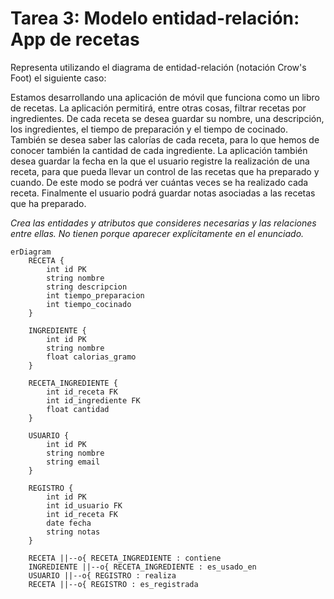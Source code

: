 # Tarea 3: Modelo entidad-relación: App de recetas

Representa utilizando el diagrama de entidad-relación (notación Crow's Foot) el siguiente caso:

Estamos desarrollando una aplicación de móvil que funciona como un libro de recetas. La aplicación permitirá, entre otras cosas, filtrar recetas por ingredientes. De cada receta se desea guardar su nombre, una descripción, los ingredientes, el tiempo de preparación y el tiempo de cocinado. También se desea saber las calorías de cada receta, para lo que hemos de conocer también la cantidad de cada ingrediente. La aplicación también desea guardar la fecha en la que el usuario registre la realización de una receta, para que pueda llevar un control de las recetas que ha preparado y cuando. De este modo se podrá ver cuántas veces se ha realizado cada receta. Finalmente el usuario podrá guardar notas asociadas a las recetas que ha preparado.

*Crea las entidades y atributos que consideres necesarias y las relaciones entre ellas. No tienen porque aparecer explícitamente en el enunciado.*


```mermaid
erDiagram
    RECETA {
        int id PK
        string nombre
        string descripcion
        int tiempo_preparacion
        int tiempo_cocinado
    }
    
    INGREDIENTE {
        int id PK
        string nombre
        float calorias_gramo
    }
    
    RECETA_INGREDIENTE {
        int id_receta FK
        int id_ingrediente FK
        float cantidad
    }
    
    USUARIO {
        int id PK
        string nombre
        string email
    }
    
    REGISTRO {
        int id PK
        int id_usuario FK
        int id_receta FK
        date fecha
        string notas
    }
    
    RECETA ||--o{ RECETA_INGREDIENTE : contiene
    INGREDIENTE ||--o{ RECETA_INGREDIENTE : es_usado_en
    USUARIO ||--o{ REGISTRO : realiza
    RECETA ||--o{ REGISTRO : es_registrada

